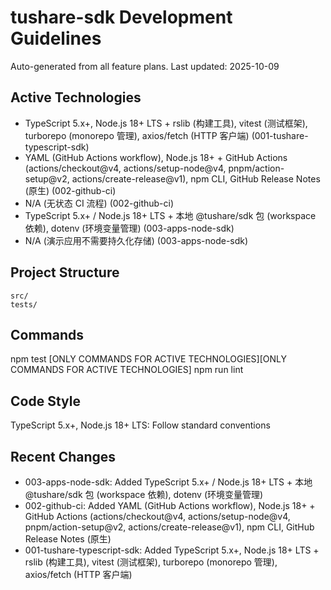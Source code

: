 # tushare-sdk Development Guidelines

Auto-generated from all feature plans. Last updated: 2025-10-09

## Active Technologies
- TypeScript 5.x+, Node.js 18+ LTS + rslib (构建工具), vitest (测试框架), turborepo (monorepo 管理), axios/fetch (HTTP 客户端) (001-tushare-typescript-sdk)
- YAML (GitHub Actions workflow), Node.js 18+ + GitHub Actions (actions/checkout@v4, actions/setup-node@v4, pnpm/action-setup@v2, actions/create-release@v1), npm CLI, GitHub Release Notes (原生) (002-github-ci)
- N/A (无状态 CI 流程) (002-github-ci)
- TypeScript 5.x+ / Node.js 18+ LTS + 本地 @tushare/sdk 包 (workspace 依赖), dotenv (环境变量管理) (003-apps-node-sdk)
- N/A (演示应用不需要持久化存储) (003-apps-node-sdk)

## Project Structure
```
src/
tests/
```

## Commands
npm test [ONLY COMMANDS FOR ACTIVE TECHNOLOGIES][ONLY COMMANDS FOR ACTIVE TECHNOLOGIES] npm run lint

## Code Style
TypeScript 5.x+, Node.js 18+ LTS: Follow standard conventions

## Recent Changes
- 003-apps-node-sdk: Added TypeScript 5.x+ / Node.js 18+ LTS + 本地 @tushare/sdk 包 (workspace 依赖), dotenv (环境变量管理)
- 002-github-ci: Added YAML (GitHub Actions workflow), Node.js 18+ + GitHub Actions (actions/checkout@v4, actions/setup-node@v4, pnpm/action-setup@v2, actions/create-release@v1), npm CLI, GitHub Release Notes (原生)
- 001-tushare-typescript-sdk: Added TypeScript 5.x+, Node.js 18+ LTS + rslib (构建工具), vitest (测试框架), turborepo (monorepo 管理), axios/fetch (HTTP 客户端)

<!-- MANUAL ADDITIONS START -->
<!-- MANUAL ADDITIONS END -->
